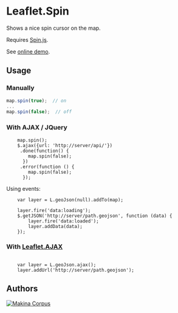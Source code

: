 Leaflet.Spin
============

Shows a nice spin cursor on the map.

Requires [Spin.js](http://fgnass.github.com/spin.js/).

See [online demo](http://jsfiddle.net/vsFNC/).


Usage
-----


### Manually

```javascript
map.spin(true);  // on
...
map.spin(false);  // off
```

### With AJAX / JQuery

```
    map.spin();
    $.ajax({url: 'http://server/api/'})
     .done(function() {
        map.spin(false);
      })
     .error(function () {
        map.spin(false);
      });

```


Using events:

```
    var layer = L.geoJson(null).addTo(map);
    
    layer.fire('data:loading');
    $.getJSON('http://server/path.geojson', function (data) {
        layer.fire('data:loaded');
        layer.addData(data);
    });

```

### With [Leaflet.AJAX](https://github.com/calvinmetcalf/leaflet-ajax/)

```

    var layer = L.geoJson.ajax();
    layer.addUrl('http://server/path.geojson');

```


Authors
-------

[![Makina Corpus](http://depot.makina-corpus.org/public/logo.gif)](http://makinacorpus.com)
